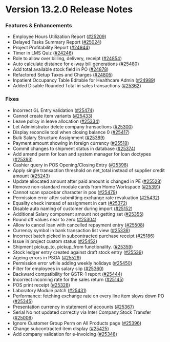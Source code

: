 # Version 13.2.0 Release Notes

### Features & Enhancements

- Employee Hours Utilization Report ([#25209](https://github.com/vmraid/erpadda/pull/25209))
- Delayed Tasks Summary Report ([#25024](https://github.com/vmraid/erpadda/pull/25024))
- Project Profitability Report ([#24944](https://github.com/vmraid/erpadda/pull/24944))
- Timer in LMS Quiz ([#24246](https://github.com/vmraid/erpadda/pull/24246))
- Role to allow over billing, delivery, receipt ([#24854](https://github.com/vmraid/erpadda/pull/24854))
- Auto calculate distance for e-way bill generations ([#25480](https://github.com/vmraid/erpadda/pull/25480))
- Add total available stock field in PO ([#24878](https://github.com/vmraid/erpadda/pull/24878))
- Refactored Setup Taxes and Charges ([#24805](https://github.com/vmraid/erpadda/pull/24805))
- Inpatient Occupancy Table Editable for Healthcare Admin ([#24989](https://github.com/vmraid/erpadda/pull/24989))
- Added Disable Rounded Total in sales transactions ([#25362](https://github.com/vmraid/erpadda/pull/25362))


### Fixes

- Incorrect GL Entry validation ([#25474](https://github.com/vmraid/erpadda/pull/25474))
- Cannot create item variants ([#25433](https://github.com/vmraid/erpadda/pull/25433))
- Leave policy in leave allocation ([#25334](https://github.com/vmraid/erpadda/pull/25334))
- Let Administrator delete company transactions ([#25300](https://github.com/vmraid/erpadda/pull/25300))
- Display reconcile tool when closing balance 0 ([#25417](https://github.com/vmraid/erpadda/pull/25417))
- Bulk Salary Structure Assignment ([#25389](https://github.com/vmraid/erpadda/pull/25389))
- Payment amount showing in foreign currency ([#25518](https://github.com/vmraid/erpadda/pull/25518))
- Commit changes to shipment status in database ([#25374](https://github.com/vmraid/erpadda/pull/25374))
- Add amend perm for loan and system manager for loan doctypes ([#25393](https://github.com/vmraid/erpadda/pull/25393))
- Cashier query in POS Opening/Closing Entry ([#25398](https://github.com/vmraid/erpadda/pull/25398))
- Apply single transaction threshold on net_total instead of supplier credit amount ([#25243](https://github.com/vmraid/erpadda/pull/25243))
- Update allocated amount after paid amount is changed in PE ([#25528](https://github.com/vmraid/erpadda/pull/25528))
- Remove non-standard module cards from Home Workspace ([#25391](https://github.com/vmraid/erpadda/pull/25391))
- Cannot scan spacebar character in pos ([#25479](https://github.com/vmraid/erpadda/pull/25479))
- Permission error after submitting exchange rate revaluation ([#25432](https://github.com/vmraid/erpadda/pull/25432))
- Equality check instead of assignment in cart ([#25372](https://github.com/vmraid/erpadda/pull/25372))
- Disable auto naming of customer during import ([#25152](https://github.com/vmraid/erpadda/pull/25152))
- Additional Salary component amount not getting set ([#25355](https://github.com/vmraid/erpadda/pull/25355))
- Round off values near to zero ([#25304](https://github.com/vmraid/erpadda/pull/25304))
- Allow to cancel loan with cancelled repayment entry ([#25508](https://github.com/vmraid/erpadda/pull/25508))
- Currency symbol in bank transaction list view ([#25336](https://github.com/vmraid/erpadda/pull/25336))
- Incorrect batch picked in subcontracted purchase receipt ([#25186](https://github.com/vmraid/erpadda/pull/25186))
- Issue in project custom status ([#25452](https://github.com/vmraid/erpadda/pull/25452))
- Shipment pickup_to, pickup_from functionality. ([#25359](https://github.com/vmraid/erpadda/pull/25359))
- Stock ledger entry created against draft stock entry ([#25539](https://github.com/vmraid/erpadda/pull/25539))
- Ageing errors in PSOA ([#25529](https://github.com/vmraid/erpadda/pull/25529))
- Permission error while adding weekly holidays ([#25450](https://github.com/vmraid/erpadda/pull/25450))
- Filter for employees in salary slip ([#25360](https://github.com/vmraid/erpadda/pull/25360))
- Backward compatibility for GSTR-1 report ([#25444](https://github.com/vmraid/erpadda/pull/25444))
- Incorrect incoming rate for the sales return ([#25145](https://github.com/vmraid/erpadda/pull/25145))
- POS print receipt ([#25328](https://github.com/vmraid/erpadda/pull/25328))
- Laboratory Module patch ([#25431](https://github.com/vmraid/erpadda/pull/25431))
- Performance: fetching exchange rate on every line item slows down PO ([#25345](https://github.com/vmraid/erpadda/pull/25345))
- Presentation currency in statement of accounts ([#25367](https://github.com/vmraid/erpadda/pull/25367))
- Serial No not updated correctly via Inter Company Stock Transfer ([#25006](https://github.com/vmraid/erpadda/pull/25006))
- Ignore Customer Group Perm on All Products page ([#25396](https://github.com/vmraid/erpadda/pull/25396))
- Change subcontracted item display ([#25425](https://github.com/vmraid/erpadda/pull/25425))
- Add company validation for e-invoicing ([#25348](https://github.com/vmraid/erpadda/pull/25348))
